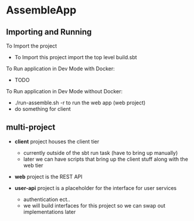 # AssembleApp

## Importing and Running
To Import the project
* To Import this project import the top level build.sbt


To Run application in Dev Mode with Docker:
* TODO

To Run application in Dev Mode without Docker:
* ./run-assemble.sh -r to run the web app (web project)
* do something for client


## multi-project
* <b>client</b> project houses the client tier
    * currently outside of the sbt run task (have to bring up manually)
    * later we can have scripts that bring up the client stuff along with the web tier
* <b>web</b> project is the REST API

* <b>user-api</b> project is a placeholder for the interface for user services
    * authentication ect..
    * we will build interfaces for this project so we can swap out implementations later
